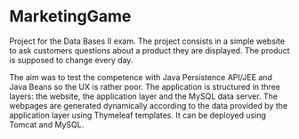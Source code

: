 # MarketingGame
Project for the Data Bases II exam. 
The project consists in a simple website to ask customers questions about a product they are displayed. 
The product is supposed to change every day. 

The aim was to test the competence with Java Persistence API/JEE and Java Beans so the UX is rather poor.
The application is structured in three layers: the website, the application layer and the MySQL data server.
The webpages are generated dynamically according to the data provided by the application layer using Thymeleaf templates.
It can be deployed using Tomcat and MySQL.
